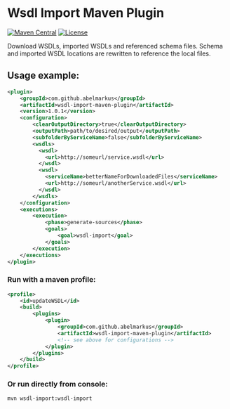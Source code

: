 # Wsdl Import Maven Plugin
[![Maven Central](https://maven-badges.herokuapp.com/maven-central/com.github.abelmarkus/wsdl-import-maven-plugin/badge.svg?subject=Maven%20Central)](https://maven-badges.herokuapp.com/maven-central/com.github.abelmarkus/wsdl-import-maven-plugin/)
[![License](https://img.shields.io/badge/License-Apache%20License%202.0-blue.svg)](https://www.apache.org/licenses/LICENSE-2.0.html)

Download WSDLs, imported WSDLs and referenced schema files. Schema and imported WSDL locations are rewritten to reference the local files.

## Usage example:

```xml
<plugin>
    <groupId>com.github.abelmarkus</groupId>
    <artifactId>wsdl-import-maven-plugin</artifactId>
    <version>1.0.1</version>
    <configuration>
        <clearOutputDirectory>true</clearOutputDirectory>
        <outputPath>path/to/desired/output</outputPath>
        <subfolderByServiceName>false</subfolderByServiceName>
        <wsdls>
          <wsdl>
            <url>http://someurl/service.wsdl</url>
          </wsdl>
          <wsdl>
            <serviceName>betterNameForDownloadedFiles</serviceName>
            <url>http://someurl/anotherService.wsdl</url>
          </wsdl>
        </wsdls>
    </configuration>
    <executions>
        <execution>
            <phase>generate-sources</phase>
            <goals>
                <goal>wsdl-import</goal>
            </goals>
        </execution>
    </executions>
</plugin>
```

### Run with a maven profile:
```xml
<profile>
    <id>updateWSDL</id>
    <build>
        <plugins>
            <plugin>
                <groupId>com.github.abelmarkus</groupId>
                <artifactId>wsdl-import-maven-plugin</artifactId>
                <!-- see above for configurations -->
            </plugin>
        </plugins>
    </build>
</profile>
```

### Or run directly from console:
`mvn wsdl-import:wsdl-import`
